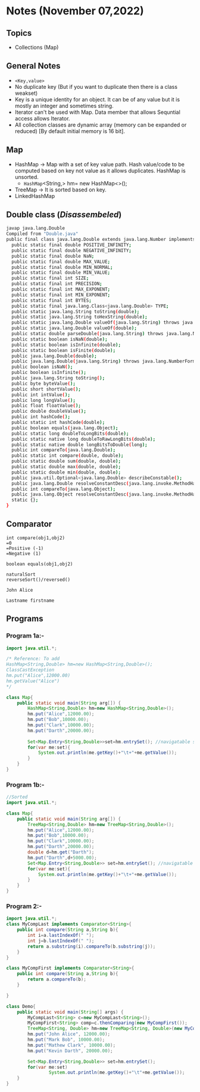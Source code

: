 # Notes (November 07,2022)

## Topics

- Collections (Map)

## General Notes

- `<Key,value>`
- No duplicate key (But if you want to duplicate then there is a class weakset)
- Key is a unique identity for an object. It can be of any value but it is mostly an integer and sometimes string.
- Iterator can't be used with Map. Data member that allows Sequntial access allows Iterator.
- All collection classes are dynamic array (memory can be expanded or reduced) [By default initial memory is 16 bit].

## Map

- HashMap -> Map with a set of key value path. Hash value/code to be computed based on key not value as it allows duplicates. HashMap is unsorted.
    - `HashMap`<String,> hm= new HashMap<>();
- TreeMap -> It is sorted based on key.
- LinkedHashMap

## Double class (*Disassembeled*)

```bash
javap java.lang.Double
Compiled from "Double.java"
public final class java.lang.Double extends java.lang.Number implements java.lang.Comparable<java.lang.Double>, java.lang.constant.Constable, java.lang.constant.ConstantDesc {
  public static final double POSITIVE_INFINITY;
  public static final double NEGATIVE_INFINITY;
  public static final double NaN;
  public static final double MAX_VALUE;
  public static final double MIN_NORMAL;
  public static final double MIN_VALUE;
  public static final int SIZE;
  public static final int PRECISION;
  public static final int MAX_EXPONENT;
  public static final int MIN_EXPONENT;
  public static final int BYTES;
  public static final java.lang.Class<java.lang.Double> TYPE;
  public static java.lang.String toString(double);
  public static java.lang.String toHexString(double);
  public static java.lang.Double valueOf(java.lang.String) throws java.lang.NumberFormatException;
  public static java.lang.Double valueOf(double);
  public static double parseDouble(java.lang.String) throws java.lang.NumberFormatException;
  public static boolean isNaN(double);
  public static boolean isInfinite(double);
  public static boolean isFinite(double);
  public java.lang.Double(double);
  public java.lang.Double(java.lang.String) throws java.lang.NumberFormatException;
  public boolean isNaN();
  public boolean isInfinite();
  public java.lang.String toString();
  public byte byteValue();
  public short shortValue();
  public int intValue();
  public long longValue();
  public float floatValue();
  public double doubleValue();
  public int hashCode();
  public static int hashCode(double);
  public boolean equals(java.lang.Object);
  public static long doubleToLongBits(double);
  public static native long doubleToRawLongBits(double);
  public static native double longBitsToDouble(long);
  public int compareTo(java.lang.Double);
  public static int compare(double, double);
  public static double sum(double, double);
  public static double max(double, double);
  public static double min(double, double);
  public java.util.Optional<java.lang.Double> describeConstable();
  public java.lang.Double resolveConstantDesc(java.lang.invoke.MethodHandles$Lookup);
  public int compareTo(java.lang.Object);
  public java.lang.Object resolveConstantDesc(java.lang.invoke.MethodHandles$Lookup) throws java.lang.ReflectiveOperationException;
  static {};
}
```

## Comparator

```text
int compare(obj1,obj2)
=0
=Positive (-1)
=Negative (1)

boolean equals(obj1,obj2)

naturalSort
reverseSort()/reversed()

John Alice

Lastname firstname
```

## Programs

### Program 1a:-

```java
import java.util.*;

/* Reference: To add
HashMap<String,Double> hm=new HashMap<String,Double>();
ClassCastException
hm.put("Alice",12000.00)
hm.getValue("Alice")
*/

class Map{
    public static void main(String arg[]) {
        HashMap<String,Double> hm=new HashMap<String,Double>();
        hm.put("Alice",12000.00);
        hm.put("Bob",10000.00);
        hm.put("Clark",10000.00);
        hm.put("Darth",20000.00);
    
        Set<Map.Entry<String,Double>>set=hm.entrySet(); //navigatable set
        for(var me:set){
            System.out.println(me.getKey()+"\t+"+me.getValue());
        }
    }
}
```

### Program 1b:-

```java
//Sorted
import java.util.*;

class Map{
    public static void main(String arg[]) {
        TreeMap<String,Double> hm=new TreeMap<String,Double>();
        hm.put("Alice",12000.00);
        hm.put("Bob",10000.00);
        hm.put("Clark",10000.00);
        hm.put("Darth",20000.00);
        double d=hm.get("Darth");
        hm.put("Darth",d+5000.00);
        Set<Map.Entry<String,Double>> set=hm.entrySet(); //navigatable set
        for(var me:set){
            System.out.println(me.getKey()+"\t+"+me.getValue());
        }
    }
}
```

### Program 2:-

```java
import java.util.*;
class MyCompLast implements Comparator<String>{
    public int compare(String a,String b){
        int i=a.lastIndexOf(" ");
        int j=b.lastIndexOf(" ");
        return a.substring(i).compareTo(b.substring(j));
    }
}

class MyCompFirst implements Comparator<String>{
    public int compare(String a,String b){
        return a.compareTo(b);
    }

}

class Demo{
    public static void main(String[] args) {
        MyCompLast<String> c=new MyCompLast<String>();
        MyCompFirst<String> comp=c.thenComparing(new MyCompFirst());
        TreeMap<String, Double> hm=new TreeMap<String, Double>(new MyCompLast());
        hm.put("John Alice", 12000.00);
        hm.put("Mark Bob", 10000.00);
        hm.put("Mathew Clark", 10000.00);
        hm.put("Kevin Darth", 20000.00);

        Set<Map.Entry<String,Double>> set=hm.entrySet();
        for(var me:set)
                System.out.println(me.getKey()+"\t"+me.getValue());
    }
}
```
